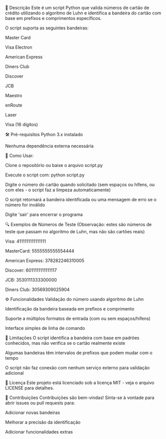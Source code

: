 📝 Descrição
Este é um script Python que valida números de cartão de crédito utilizando o algoritmo de Luhn e identifica a bandeira do cartão com base em prefixos e comprimentos específicos.

O script suporta as seguintes bandeiras:

Master Card

Visa Electron

American Express

Diners Club

Discover

JCB

Maestro

enRoute

Laser

Visa (16 dígitos)

🛠️ Pré-requisitos
Python 3.x instalado

Nenhuma dependência externa necessária

🚀 Como Usar:

Clone o repositório ou baixe o arquivo script.py

Execute o script com: python script.py

Digite o número do cartão quando solicitado (sem espaços ou hífens, ou com eles - o script faz a limpeza automaticamente)

O script retornará a bandeira identificada ou uma mensagem de erro se o número for inválido

Digite 'sair' para encerrar o programa

🔍 Exemplos de Números de Teste
(Observação: estes são números de teste que passam no algoritmo de Luhn, mas não são cartões reais)

Visa: 4111111111111111

MasterCard: 5555555555554444

American Express: 378282246310005

Discover: 6011111111111117

JCB: 3530111333300000

Diners Club: 30569309025904

⚙️ Funcionalidades
Validação do número usando algoritmo de Luhn

Identificação da bandeira baseada em prefixos e comprimento

Suporte a múltiplos formatos de entrada (com ou sem espaços/hífens)

Interface simples de linha de comando

📌 Limitações
O script identifica a bandeira com base em padrões conhecidos, mas não verifica se o cartão realmente existe

Algumas bandeiras têm intervalos de prefixos que podem mudar com o tempo

O script não faz conexão com nenhum serviço externo para validação adicional

📜 Licença
Este projeto está licenciado sob a licença MIT - veja o arquivo LICENSE para detalhes.

🤝 Contribuições
Contribuições são bem-vindas! Sinta-se à vontade para abrir issues ou pull requests para:

Adicionar novas bandeiras

Melhorar a precisão da identificação

Adicionar funcionalidades extras
